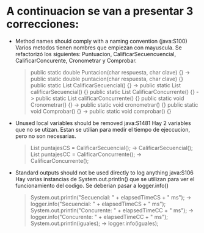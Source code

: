 # A continuacion se van a presentar 3 correcciones:
- Method names should comply with a naming convention (java:S100)
  Varios metodos tienen nombres que empiezan con mayuscula. Se refactorizó los siguientes: Puntuacion, CalificarSecuencuencial, CalificarConcurente, Cronometrar y Comprobar.
  > public static double Puntacion(char respuesta, char clave) {} -> public static double puntacion(char respuesta, char clave) {}
  > public static List<Double> CalificarSecuencial() {} -> public static List<Double> calificarSecuencial() {}
  > public static List<Double> CalificarConcurrente() {} -> public static List<Double> calificarConcurrente() {}
  > public static void Cronometrar() {} -> public static void cronometrar() {}
  > public static void Comprobar() {} -> public static void comprobar() {}
- Unused local variables should be removed java:S1481
  Hay 2 variables que no se utizan. Estan se utilian para medir el tiempo de ejeccucion, pero no son necesarias.
  > List<Double> puntajesCS = CalificarSecuencial(); -> CalificarSecuencial();
  > List<Double> puntajesCC = CalificarConcurrente(); -> CalificarConcurrente();
- Standard outputs should not be used directly to log anything java:S106
  Hay varias instancias de System.out.println() que se utilizan para ver el funcionamiento del codigo. Se deberian pasar a logger.info()
  > System.out.println("Secuencial: " + elapsedTimeCS + " ms"); -> logger.info("Secuencial: " + elapsedTimeCS + " ms");
  > System.out.println("Concurente: " + elapsedTimeCC + " ms"); -> logger.info("Concurente: " + elapsedTimeCC + " ms");
  > System.out.println(iguales); -> logger.info(iguales);
